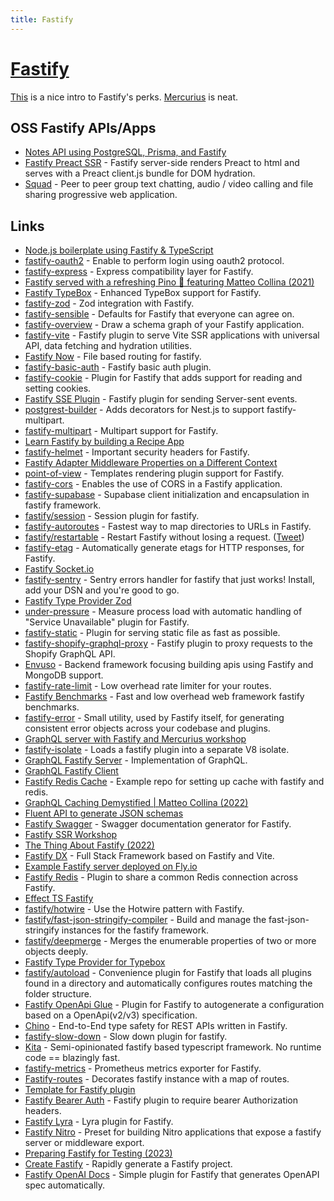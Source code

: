 ```yaml
---
title: Fastify
---
```


# [Fastify](https://www.fastify.io/)

[This](https://hire.jonasgalvez.com.br/2022/may/02/the-thing-about-fastify/) is a nice intro to Fastify's perks. [Mercurius](https://github.com/mercurius-js/mercurius) is neat.

## OSS Fastify APIs/Apps

- [Notes API using PostgreSQL, Prisma, and Fastify](https://github.com/iShibi/notes-api)
- [Fastify Preact SSR](https://github.com/sebringrose/fastify-preact-ssr) - Fastify server-side renders Preact to html and serves with a Preact client.js bundle for DOM hydration.
- [Squad](https://github.com/theMostCuriousHomunculus/full-stack-web-rtc) - Peer to peer group text chatting, audio / video calling and file sharing progressive web application.

## Links

- [Node.js boilerplate using Fastify & TypeScript](https://github.com/yonathan06/fastify-typescript-boilerplate)
- [fastify-oauth2](https://github.com/fastify/fastify-oauth2) - Enable to perform login using oauth2 protocol.
- [fastify-express](https://github.com/fastify/fastify-express) - Express compatibility layer for Fastify.
- [Fastify served with a refreshing Pino 🍷 featuring Matteo Collina (2021)](https://changelog.com/jsparty/197)
- [Fastify TypeBox](https://github.com/sinclairzx81/fastify-typebox) - Enhanced TypeBox support for Fastify.
- [fastify-zod](https://github.com/elierotenberg/fastify-zod) - Zod integration with Fastify.
- [fastify-sensible](https://github.com/fastify/fastify-sensible) - Defaults for Fastify that everyone can agree on.
- [fastify-overview](https://github.com/Eomm/fastify-overview) - Draw a schema graph of your Fastify application.
- [fastify-vite](https://github.com/fastify/fastify-vite) - Fastify plugin to serve Vite SSR applications with universal API, data fetching and hydration utilities.
- [Fastify Now](https://github.com/yonathan06/fastify-now) - File based routing for fastify.
- [fastify-basic-auth](https://github.com/fastify/fastify-basic-auth) - Fastify basic auth plugin.
- [fastify-cookie](https://github.com/fastify/fastify-cookie) - Plugin for Fastify that adds support for reading and setting cookies.
- [Fastify SSE Plugin](https://github.com/NodeFactoryIo/fastify-sse-v2) - Fastify plugin for sending Server-sent events.
- [postgrest-builder](https://github.com/Blazity/postgrest-builder) - Adds decorators for Nest.js to support fastify-multipart.
- [fastify-multipart](https://github.com/fastify/fastify-multipart) - Multipart support for Fastify.
- [Learn Fastify by building a Recipe App](https://github.com/one-aalam/havyt)
- [fastify-helmet](https://github.com/fastify/fastify-helmet) - Important security headers for Fastify.
- [Fastify Adapter Middleware Properties on a Different Context](https://github.com/jmcdo29/context-fastify-middleware)
- [point-of-view](https://github.com/fastify/point-of-view) - Templates rendering plugin support for Fastify.
- [fastify-cors](https://github.com/fastify/fastify-cors) - Enables the use of CORS in a Fastify application.
- [fastify-supabase](https://github.com/coopflow/fastify-supabase) - Supabase client initialization and encapsulation in fastify framework.
- [fastify/session](https://github.com/fastify/session) - Session plugin for fastify.
- [fastify-autoroutes](https://github.com/GiovanniCardamone/fastify-autoroutes) - Fastest way to map directories to URLs in Fastify.
- [fastify/restartable](https://github.com/fastify/restartable) - Restart Fastify without losing a request. ([Tweet](https://twitter.com/delvedor/status/1495810969142022150))
- [fastify-etag](https://github.com/fastify/fastify-etag) - Automatically generate etags for HTTP responses, for Fastify.
- [Fastify Socket.io](https://github.com/alemagio/fastify-socket.io)
- [fastify-sentry](https://github.com/immobiliare/fastify-sentry) - Sentry errors handler for fastify that just works! Install, add your DSN and you're good to go.
- [Fastify Type Provider Zod](https://github.com/turkerdev/fastify-type-provider-zod)
- [under-pressure](https://github.com/fastify/under-pressure) - Measure process load with automatic handling of "Service Unavailable" plugin for Fastify.
- [fastify-static](https://github.com/fastify/fastify-static) - Plugin for serving static file as fast as possible.
- [fastify-shopify-graphql-proxy](https://github.com/Asjas/fastify-shopify-graphql-proxy) - Fastify plugin to proxy requests to the Shopify GraphQL API.
- [Envuso](https://github.com/Envuso/framework) - Backend framework focusing building apis using Fastify and MongoDB support.
- [fastify-rate-limit](https://github.com/fastify/fastify-rate-limit) - Low overhead rate limiter for your routes.
- [Fastify Benchmarks](https://github.com/fastify/benchmarks) - Fast and low overhead web framework fastify benchmarks.
- [fastify-error](https://github.com/fastify/fastify-error) - Small utility, used by Fastify itself, for generating consistent error objects across your codebase and plugins.
- [GraphQL server with Fastify and Mercurius workshop](https://github.com/nearform/the-graphql-workshop)
- [fastify-isolate](https://github.com/mcollina/fastify-isolate) - Loads a fastify plugin into a separate V8 isolate.
- [GraphQL Fastify Server](https://github.com/rpvsilva/graphql-fastify-server) - Implementation of GraphQL.
- [GraphQL Fastify Client](https://github.com/rpvsilva/graphql-fastify-client)
- [Fastify Redis Cache](https://github.com/d3or/fastify-redis-cache) - Example repo for setting up cache with fastify and redis.
- [GraphQL Caching Demystified | Matteo Collina (2022)](https://www.youtube.com/watch?v=5aaAHYs_gEs)
- [Fluent API to generate JSON schemas](https://github.com/fastify/fluent-json-schema)
- [Fastify Swagger](https://github.com/fastify/fastify-swagger) - Swagger documentation generator for Fastify.
- [Fastify SSR Workshop](https://github.com/galvez/the-fastify-ssr-workshop)
- [The Thing About Fastify (2022)](https://hire.jonasgalvez.com.br/2022/may/02/the-thing-about-fastify/)
- [Fastify DX](https://github.com/fastify/fastify-dx) - Full Stack Framework based on Fastify and Vite.
- [Example Fastify server deployed on Fly.io](https://github.com/fly-apps/fastify-functions)
- [Fastify Redis](https://github.com/fastify/fastify-redis) - Plugin to share a common Redis connection across Fastify.
- [Effect TS Fastify](https://github.com/tcmlabs/effect-ts-fastify)
- [fastify/hotwire](https://github.com/fastify/fastify-hotwire) - Use the Hotwire pattern with Fastify.
- [fastify/fast-json-stringify-compiler](https://github.com/fastify/fast-json-stringify-compiler) - Build and manage the fast-json-stringify instances for the fastify framework.
- [fastify/deepmerge](https://github.com/fastify/deepmerge) - Merges the enumerable properties of two or more objects deeply.
- [Fastify Type Provider for Typebox](https://github.com/fastify/fastify-type-provider-typebox)
- [fastify/autoload](https://github.com/fastify/fastify-autoload) - Convenience plugin for Fastify that loads all plugins found in a directory and automatically configures routes matching the folder structure.
- [Fastify OpenApi Glue](https://github.com/seriousme/fastify-openapi-glue) - Plugin for Fastify to autogenerate a configuration based on a OpenApi(v2/v3) specification.
- [Chino](https://github.com/soulsam480/chino) - End-to-End type safety for REST APIs written in Fastify.
- [fastify-slow-down](https://github.com/nearform/fastify-slow-down) - Slow down plugin for fastify.
- [Kita](https://github.com/arthurfiorette/kita) - Semi-opinionated fastify based typescript framework. No runtime code == blazingly fast.
- [fastify-metrics](https://github.com/SkeLLLa/fastify-metrics) - Prometheus metrics exporter for Fastify.
- [Fastify-routes](https://github.com/fastify/fastify-routes) - Decorates fastify instance with a map of routes.
- [Template for Fastify plugin](https://github.com/Eomm/fastify-plugin-template)
- [Fastify Bearer Auth](https://github.com/fastify/fastify-bearer-auth) - Fastify plugin to require bearer Authorization headers.
- [Fastify Lyra](https://github.com/mateonunez/fastify-lyra) - Lyra plugin for Fastify.
- [Fastify Nitro](https://github.com/auguwu/fastify-nitro) - Preset for building Nitro applications that expose a fastify server or middleware export.
- [Preparing Fastify for Testing (2023)](https://hire.jonasgalvez.com.br/2023/jan/31/fastify-testing/)
- [Create Fastify](https://github.com/fastify/create-fastify) - Rapidly generate a Fastify project.
- [Fastify OpenAI Docs](https://github.com/ShogunPanda/fastify-openapi-docs) - Simple plugin for Fastify that generates OpenAPI spec automatically.
